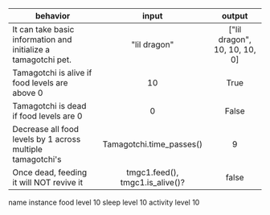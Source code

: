 | behavior |  input   |  output  |
|----------|:--------:|:--------:|
|It can take basic information and initialize a tamagotchi pet.|"lil dragon"|["lil dragon", 10, 10, 10, 0]|
|Tamagotchi is alive if food levels are above 0|10|True|
|Tamagotchi is dead if food levels are 0|0|False|
|Decrease all food levels by 1 across multiple tamagotchi's|Tamagotchi.time_passes()|9|
|Once dead, feeding it will NOT revive it| tmgc1.feed(), tmgc1.is_alive()? | false |


name instance
food level 10
sleep level 10
activity level 10
